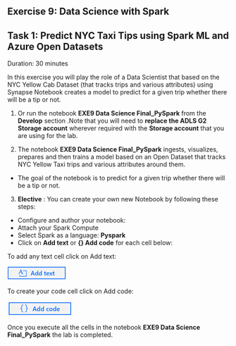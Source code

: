 ## Exercise 9: Data Science with Spark

## Task 1: Predict NYC Taxi Tips using Spark ML and Azure Open Datasets

Duration: 30 minutes

In this exercise you will play the role of a Data Scientist that based on the NYC Yellow Cab Dataset (that tracks trips and various attributes) using Synapse Notebook creates a model to predict for a given trip whether there will be a tip or not.

1. Or run the notebook **EXE9 Data Science Final_PySpark** from the **Develop** section .Note that you will need to **replace the ADLS G2 Storage account** wherever required with the **Storage account** that you are using for the lab.

2. The notebook **EXE9 Data Science Final_PySpark** ingests, visualizes, prepares and then trains a model based on an Open Dataset that tracks NYC Yellow Taxi trips and various attributes around them.

  - The goal of the notebook is to predict for a given trip whether there will be a tip or not.

3. **Elective** : You can create your own new Notebook by following these steps:

  - Configure and author your notebook:
  - Attach your Spark Compute
  - Select Spark as a language: **Pyspark**
  - Click on **Add text** or **{} Add code** for each cell below:

   To add any text cell click on  Add text:

   ![Text cell](images/77.png)

   To create your code cell click on Add code:

   ![Code cell](images/78.png)

   Once you execute all the cells in the notebook **EXE9 Data Science Final_PySpark** the lab is completed.
